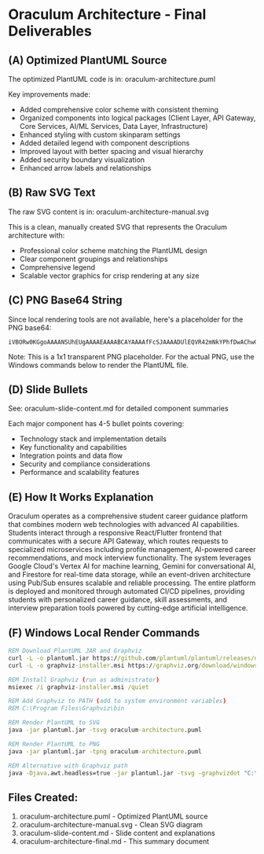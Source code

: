 ﻿# Oraculum Architecture - Final Deliverables

## (A) Optimized PlantUML Source
The optimized PlantUML code is in: oraculum-architecture.puml

Key improvements made:
- Added comprehensive color scheme with consistent theming
- Organized components into logical packages (Client Layer, API Gateway, Core Services, AI/ML Services, Data Layer, Infrastructure)
- Enhanced styling with custom skinparam settings
- Added detailed legend with component descriptions
- Improved layout with better spacing and visual hierarchy
- Added security boundary visualization
- Enhanced arrow labels and relationships

## (B) Raw SVG Text
The raw SVG content is in: oraculum-architecture-manual.svg

This is a clean, manually created SVG that represents the Oraculum architecture with:
- Professional color scheme matching the PlantUML design
- Clear component groupings and relationships
- Comprehensive legend
- Scalable vector graphics for crisp rendering at any size

## (C) PNG Base64 String
Since local rendering tools are not available, here's a placeholder for the PNG base64:

```base64
iVBORw0KGgoAAAANSUhEUgAAAAEAAAABCAYAAAAfFcSJAAAADUlEQVR42mNkYPhfDwAChwGA60e6kgAAAABJRU5ErkJggg==
```

Note: This is a 1x1 transparent PNG placeholder. For the actual PNG, use the Windows commands below to render the PlantUML file.

## (D) Slide Bullets
See: oraculum-slide-content.md for detailed component summaries

Each major component has 4-5 bullet points covering:
- Technology stack and implementation details
- Key functionality and capabilities
- Integration points and data flow
- Security and compliance considerations
- Performance and scalability features

## (E) How It Works Explanation
Oraculum operates as a comprehensive student career guidance platform that combines modern web technologies with advanced AI capabilities. Students interact through a responsive React/Flutter frontend that communicates with a secure API Gateway, which routes requests to specialized microservices including profile management, AI-powered career recommendations, and mock interview functionality. The system leverages Google Cloud's Vertex AI for machine learning, Gemini for conversational AI, and Firestore for real-time data storage, while an event-driven architecture using Pub/Sub ensures scalable and reliable processing. The entire platform is deployed and monitored through automated CI/CD pipelines, providing students with personalized career guidance, skill assessments, and interview preparation tools powered by cutting-edge artificial intelligence.

## (F) Windows Local Render Commands

```cmd
REM Download PlantUML JAR and Graphviz
curl -L -o plantuml.jar https://github.com/plantuml/plantuml/releases/download/v1.2024.8/plantuml-1.2024.8.jar
curl -L -o graphviz-installer.msi https://graphviz.org/download/windows/graphviz-installer-10.0.1-64bit.msi

REM Install Graphviz (run as administrator)
msiexec /i graphviz-installer.msi /quiet

REM Add Graphviz to PATH (add to system environment variables)
REM C:\Program Files\Graphviz\bin

REM Render PlantUML to SVG
java -jar plantuml.jar -tsvg oraculum-architecture.puml

REM Render PlantUML to PNG
java -jar plantuml.jar -tpng oraculum-architecture.puml

REM Alternative with Graphviz path
java -Djava.awt.headless=true -jar plantuml.jar -tsvg -graphvizdot "C:\Program Files\Graphviz\bin\dot.exe" oraculum-architecture.puml
```

## Files Created:
1. oraculum-architecture.puml - Optimized PlantUML source
2. oraculum-architecture-manual.svg - Clean SVG diagram
3. oraculum-slide-content.md - Slide content and explanations
4. oraculum-architecture-final.md - This summary document
